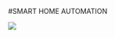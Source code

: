 #SMART HOME AUTOMATION

![](https://raw.githubusercontent.com/AnanduSreekumar/smart-home-automation/master/img/unnamed.jpg)
